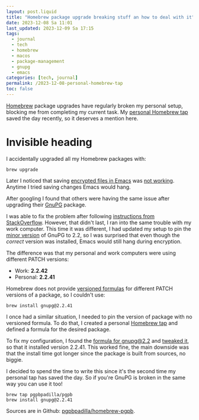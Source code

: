 ```yaml
---
layout: post.liquid
title: "Homebrew package upgrade breaking stuff an how to deal with it"
date: 2023-12-08 Sa 11:01
last_updated: 2023-12-09 Sa 17:15
tags:
  - journal 
  - tech 
  - homebrew 
  - macos 
  - package-management 
  - gnupg
  - emacs
categories: [tech, journal]
permalink: /2023-12-08-personal-homebrew-tap
toc: false
---
```


[Homebrew](https://brew.sh/) package upgrades have regularly broken my personal setup,
blocking me from completing my current task. My [personal Homebrew tap](https://github.com/pgpbpadilla/homebrew-pgpb)
saved the day recently, so it deserves a mention here.


# Invisible heading

I accidentally upgraded all my Homebrew packages with:

    brew upgrade

Later I noticed that saving [encrypted files in Emacs](https://orgmode.org/worg/org-tutorials/encrypting-files.html) was
[not working](https://dev.gnupg.org/T6481). Anytime I tried saving
changes Emacs would hang.

After googling I found that others were having the same issue after
upgrading their [GnuPG](https://www.gnupg.org/) package.

I was able to fix the problem after following
[instructions from
StackOverflow](https://stackoverflow.com/a/76404609/400544). However, that didn't last, I ran into the same
trouble with my work computer. This time it was different, I had
updated my setup to pin the [minor version](https://semver.org/) of GnuPG to 2.2, so I was
surprised that even though the *correct* version was installed,
Emacs would still hang during encryption.

The difference was that my personal and work computers were using
different PATCH versions:

-   Work: **2.2.42**
-   Personal: **2.2.41**

Homebrew does not provide [versioned formulas](https://docs.brew.sh/Versions) for different PATCH
versions of a package, so I couldn't use:

    brew install gnupg@2.2.41

I once had a similar situation, I needed to pin the version of
package with no versioned formula. To do that, I created a personal
[Homebrew tap](https://docs.brew.sh/How-to-Create-and-Maintain-a-Tap) and defined a formula for the desired package.

To fix my configuration, I found the [formula for gnupg@2.2](https://formulae.brew.sh/formula/gnupg@2.2) and
[tweaked it](https://github.com/pgpbpadilla/homebrew-pgpb/blob/master/Formula/gnupg%402.2.41.rb), so that it installed version 2.2.41. This worked fine,
the main downside was that the install time got longer since the
package is built from sources, no biggie.

I decided to spend the time to write this since it's the second
time my personal tap has saved the day. So if you're GnuPG is broken
in the same way you can use it too!

    brew tap pgpbpadilla/pgpb
    brew install gnupg@2.2.41

Sources are in Github: [pgpbpadilla/homebrew-pgpb](https://github.com/pgpbpadilla/homebrew-pgpb). 

